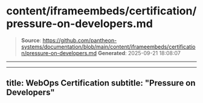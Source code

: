 # content/iframeembeds/certification/pressure-on-developers.md

> **Source**: https://github.com/pantheon-systems/documentation/blob/main/content/iframeembeds/certification/pressure-on-developers.md
> **Generated**: 2025-09-21 18:08:07

---

---
title: WebOps Certification
subtitle: "Pressure on Developers"
---

<Partial file="certification-guide/pressure-on-developers.md" />
